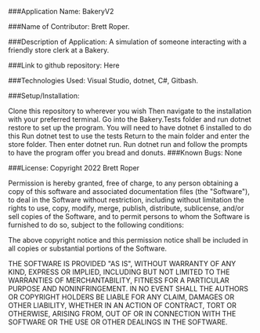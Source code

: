 ###Application Name: BakeryV2

###Name of Contributor: Brett Roper.

###Description of Application: A simulation of someone interacting with a friendly store clerk at a Bakery. 

###Link to github repository: Here

###Technologies Used: Visual Studio, dotnet, C#, Gitbash.

###Setup/Installation:

Clone this repository to wherever you wish
Then navigate to the installation with your preferred terminal.
Go into the Bakery.Tests folder and run dotnet restore to set up the program. You will need to have dotnet 6 installed to do this
Run dotnet test to use the tests
Return to the main folder and enter the store folder. Then enter dotnet run.
Run dotnet run and follow the prompts to have the program offer you bread and donuts. 
###Known Bugs: None

###License: Copyright 2022 Brett Roper

Permission is hereby granted, free of charge, to any person obtaining a copy of this software and associated documentation files (the "Software"), to deal in the Software without restriction, including without limitation the rights to use, copy, modify, merge, publish, distribute, sublicense, and/or sell copies of the Software, and to permit persons to whom the Software is furnished to do so, subject to the following conditions:

The above copyright notice and this permission notice shall be included in all copies or substantial portions of the Software.

THE SOFTWARE IS PROVIDED "AS IS", WITHOUT WARRANTY OF ANY KIND, EXPRESS OR IMPLIED, INCLUDING BUT NOT LIMITED TO THE WARRANTIES OF MERCHANTABILITY, FITNESS FOR A PARTICULAR PURPOSE AND NONINFRINGEMENT. IN NO EVENT SHALL THE AUTHORS OR COPYRIGHT HOLDERS BE LIABLE FOR ANY CLAIM, DAMAGES OR OTHER LIABILITY, WHETHER IN AN ACTION OF CONTRACT, TORT OR OTHERWISE, ARISING FROM, OUT OF OR IN CONNECTION WITH THE SOFTWARE OR THE USE OR OTHER DEALINGS IN THE SOFTWARE.